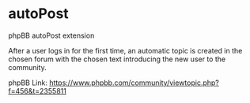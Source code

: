 # autoPost
phpBB autoPost extension

After a user logs in for the first time, an automatic topic is created in the chosen forum with the chosen text introducing the new user to the community.

phpBB Link: https://www.phpbb.com/community/viewtopic.php?f=456&t=2355811